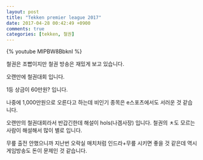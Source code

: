 ```yaml
---
layout: post
title: "Tekken premier league 2017"
date: 2017-04-28 00:42:49 +0900
comments: true
categories: [tekken, 철권]
---
```


{% youtube MIPBW8BbknI %}

철권은 조빱이지만 철권 방송은 재밌게 보고 있습니다.

오랜만에 철권대회 입니다.

1등 상금이 60만원? 입니다.

나중에 1,000만원으로 오른다고 하는데 비인기 종목은 e스포츠에서도 서러운 것 같습니다.

오랜만의 철권대회라서 반갑긴한데 해설이 hols(나겜사장) 입니다.
철권의 ㅊ도 모르는 사람이 해설해서 많이 별로 입니다.

무릎 출전 안했으니까 지난번 오락실 매치처럼 인드라+무릎 시키면 좋을 것 같은데 역시
게임방송도 돈이 문제인 것 같습니다.
